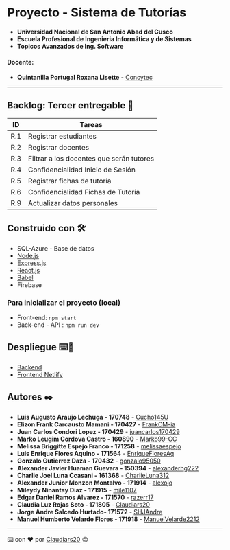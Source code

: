 # Proyecto - Sistema de Tutorías
- **Universidad Nacional de San Antonio Abad del Cusco**
- **Escuela Profesional de Ingenieria Informática y de Sistemas**
- **Topicos Avanzados de Ing. Software**
#### **Docente**:
- **Quintanilla Portugal Roxana Lisette** - [Concytec](http://directorio.concytec.gob.pe/appDirectorioCTI/VerDatosInvestigador.do?id_investigador=40930)
---
## Backlog: Tercer entregable 🚀

| ID | Tareas |
| ------------- | ------------- |
| R.1  | Registrar estudiantes |
| R.2 | Registrar docentes |
| R.3  | Filtrar a los docentes que serán tutores |
| R.4 | Confidencialidad Inicio de Sesión |
| R.5  | Registrar fichas de tutoría |
| R.6 | Confidencialidad Fichas de Tutoría |
| R.9  | Actualizar datos personales |

## Construido con 🛠️
* SQL-Azure - Base de datos
* [Node.js](https://nodejs.org/es/docs/) 
* [Express.js](https://expressjs.com/es/) 
* [React.js](https://es.reactjs.org/docs/getting-started.html) 
* [Babel](https://babeljs.io/)
* Firebase

### Para inicializar el proyecto (local)
* Front-end: `npm start`
* Back-end - API : `npm run dev`

## Despliegue ⌨️👀 
* [Backend](https://tutorias-api.herokuapp.com/)
* [Frontend Netlify](https://tutorias-daii.netlify.app/)

## Autores ✒️
* **Luis Augusto Araujo Lechuga - 170748** - [Cucho145U](https://github.com/Cucho145U)
* **Elizon Frank Carcausto Mamani - 170427** - [FrankCM-ia](https://github.com/FrankCM-ia)
* **Juan Carlos Condori Lopez - 170429** - [juancarlos170429](https://github.com/juancarlos170429)
* **Marko Leugim Cordova Castro - 160890** - [Marko99-CC](https://github.com/Marko99-CC)
* **Melissa Briggitte Espejo Franco - 171258** - [melissaespejo](https://github.com/melissaespejo)
* **Luis Enrique Flores Aquino - 171564** - [EnriqueFloresAq](https://github.com/EnriqueFloresAq)
* **Gonzalo Gutierrez Daza - 170432** - [gonzalo95050](https://github.com/gonzalo95050) 
* **Alexander Javier Huaman Guevara - 150394** - [alexanderhg222](https://github.com/alexanderhg222)
* **Charlie Joel Luna Ccasani - 161368** - [CharlieLuna312](https://github.com/CharlieLuna312)
* **Alexander Junior Monzon Montalvo - 171914** - [alexojo](https://github.com/alexojo)
* **Mileydy Ninantay Diaz - 171915** - [mile1107](https://github.com/mile1107)
* **Edgar Daniel Ramos Alvarez - 171570** - [razerr17](https://github.com/razerr17)
* **Claudia Luz Rojas Soto - 171805** - [Claudiars20](https://github.com/Claudiars20)
* **Jorge Andre Salcedo Hurtado- 171572** - [SHJAndre](https://github.com/SHJAndre)
* **Manuel Humberto Velarde Flores - 171918** - [ManuelVelarde2212](https://github.com/ManuelVelarde2212)
---
⌨️ con ❤️ por [Claudiars20](https://github.com/Claudiars20) 😊
